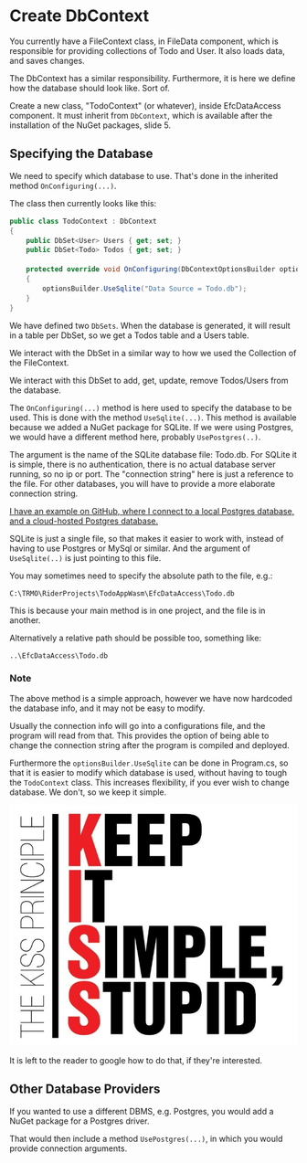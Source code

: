 # Create DbContext

You currently have a FileContext class, in FileData component, which is responsible for providing collections of Todo and User. It also loads data, and saves changes.

The DbContext has a similar responsibility. Furthermore, it is here we define how the database should look like. Sort of.

Create a new class, "TodoContext" (or whatever), inside EfcDataAccess component. It must inherit from `DbContext`, which is available after the installation of the NuGet packages, slide 5.

## Specifying the Database

We need to specify which database to use. That's done in the inherited method `OnConfiguring(...)`.

The class then currently looks like this:

```csharp
public class TodoContext : DbContext
{
    public DbSet<User> Users { get; set; }
    public DbSet<Todo> Todos { get; set; }

    protected override void OnConfiguring(DbContextOptionsBuilder optionsBuilder)
    {
        optionsBuilder.UseSqlite("Data Source = Todo.db");
    }
}
```

We have defined two `DbSets`. When the database is generated, it will result in a table per DbSet, so we get a Todos table and a Users table.

We interact with the DbSet in a similar way to how we used the Collection of the FileContext. 

We interact with this DbSet to add, get, update, remove Todos/Users from the database.

The `OnConfiguring(...)` method is here used to specify the database to be used. This is done with the method `UseSqlite(...)`. This method is available because we added a NuGet package for SQLite.
If we were using Postgres, we would have a different method here, probably `UsePostgres(..)`.

The argument is the name of the SQLite database file: Todo.db. For SQLite it is simple, there is no authentication, there is no actual database server running, so no ip or port. The "connection string" here is just a reference to the file. 
For other databases, you will have to provide a more elaborate connection string.

[I have an example on GitHub, where I connect to a local Postgres database, and a cloud-hosted Postgres database.](https://github.com/TroelsMortensen/EFCpostgres)

SQLite is just a single file, so that makes it easier to work with, instead of having to use Postgres or MySql or similar. And the argument of `UseSqlite(..)` is just pointing to this file.

You may sometimes need to specify the absolute path to the file, e.g.:

```jsonpath
C:\TRMO\RiderProjects\TodoAppWasm\EfcDataAccess\Todo.db
```

This is because your main method is in one project, and the file is in another.

Alternatively a relative path should be possible too, something like:

```jsonpath
..\EfcDataAccess\Todo.db
```

### Note

The above method is a simple approach, however we have now hardcoded the database info, 
and it may not be easy to modify. 

Usually the connection info will go into a configurations file, and the program will read from that. This provides the option of being able to change the connection string after the program is compiled and deployed. 

Furthermore the `optionsBuilder.UseSqlite` can be done in Program.cs, so that it is easier to modify which database is used, without having to tough the `TodoContext` class. This increases flexibility, if you ever wish to change database. We don't, so we keep it simple.

![img.png](Resources/KISS.png)

It is left to the reader to google how to do that, if they're interested.

## Other Database Providers
If you wanted to use a different DBMS, e.g. Postgres, you would add a NuGet package for a Postgres driver. 

That would then include a method `UsePostgres(...)`, in which you would provide connection arguments.
